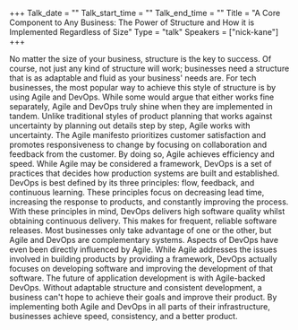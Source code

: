+++
Talk_date = ""
Talk_start_time = ""
Talk_end_time = ""
Title = "A Core Component to Any Business: The Power of Structure and How it is Implemented Regardless of Size"
Type = "talk"
Speakers = ["nick-kane"]
+++

No matter the size of your business, structure is the key to success. Of course, not just any kind of structure will work; businesses need a structure that is as adaptable and fluid as your business' needs are. For tech businesses, the most popular way to achieve this style of structure is by using Agile and DevOps. While some would argue that either works fine separately, Agile and DevOps truly shine when they are implemented in tandem.
Unlike traditional styles of product planning that works against uncertainty by planning out details step by step, Agile works with uncertainty. The Agile manifesto prioritizes customer satisfaction and promotes responsiveness to change by focusing on collaboration and feedback from the customer. By doing so, Agile achieves efficiency and speed.
While Agile may be considered a framework, DevOps is a set of practices that decides how production systems are built and established. DevOps is best defined by its three principles: flow, feedback, and continuous learning. These principles focus on decreasing lead time, increasing the response to products, and constantly improving the process. With these principles in mind, DevOps delivers high software quality whilst obtaining continuous delivery. This makes for frequent, reliable software releases.
Most businesses only take advantage of one or the other, but Agile and DevOps are complementary systems. Aspects of DevOps have even been directly influenced by Agile. While Agile addresses the issues involved in building products by providing a framework, DevOps actually focuses on developing software and improving the development of that software.
The future of application development is with Agile-backed DevOps. Without adaptable structure and consistent development, a business can't hope to achieve their goals and improve their product. By implementing both Agile and DevOps in all parts of their infrastructure, businesses achieve speed, consistency, and a better product.
